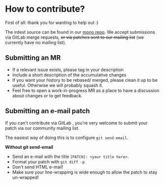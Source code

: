 # How to contribute?

First of all: thank you for wanting to help out :)

The irdest source can be found in our [mono repo].  We accept
submissions via GitLab merge requests, ~~or via patches sent to our
mailing list~~ (we currently have no mailing list).

[mono repo]: https://git.irde.st/we/irdest


## Submitting an MR

- If a relevant issue exists, please tag in your description
- Include a short description of the accumulative changes
- If you want your history to be rebased/ merged, please clean it up
  to be useful.  Otherwise we will probably squash it.
- Feel free to open a work-in-progress MR as a place to have a
  discussion about changes or to get feedback.


## Submitting an e-mail patch

If you can't contribute via GitLab , you're very welcome to submit
your patch via our community mailing list.

The easiest way of doing this is to configure `git send-email`.

**Without git send-email**

- Send an e-mail with the title `[PATCH]: <your title here>`.
- Format your patch with `git diff -p`
- Don't send HTML e-mail!
- Make sure your line-wrapping is wide enough to allow the patch to
  stay un-wrapped!
